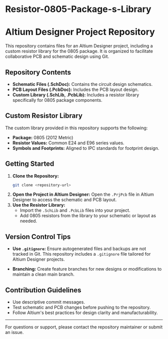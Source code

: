 # Resistor-0805-Package-s-Library
# Altium Designer Project Repository

This repository contains files for an Altium Designer project, including a custom resistor library for the 0805 package. It is organized to facilitate collaborative PCB and schematic design using Git.

## Repository Contents

- **Schematic Files (.SchDoc):** Contains the circuit design schematics.
- **PCB Layout Files (.PcbDoc):** Includes the PCB layout design.
- **Custom Library (.SchLib, .PcbLib):** Includes a resistor library specifically for 0805 package components.

## Custom Resistor Library

The custom library provided in this repository supports the following:

- **Package:** 0805 (2012 Metric)
- **Resistor Values:** Common E24 and E96 series values.
- **Symbols and Footprints:** Aligned to IPC standards for footprint design.

## Getting Started

1. **Clone the Repository:**
   ```bash
   git clone <repository-url>
   ```
2. **Open the Project in Altium Designer:**
   Open the `.PrjPcb` file in Altium Designer to access the schematic and PCB layout.
3. **Use the Resistor Library:**
   - Import the `.SchLib` and `.PcbLib` files into your project.
   - Add 0805 resistors from the library to your schematic or layout as needed.

## Version Control Tips

- **Use `.gitignore`:**
  Ensure autogenerated files and backups are not tracked in Git. This repository includes a `.gitignore` file tailored for Altium Designer projects.

- **Branching:**
  Create feature branches for new designs or modifications to maintain a clean main branch.

## Contribution Guidelines

- Use descriptive commit messages.
- Test schematic and PCB changes before pushing to the repository.
- Follow Altium's best practices for design clarity and manufacturability.



---

For questions or support, please contact the repository maintainer or submit an issue.
